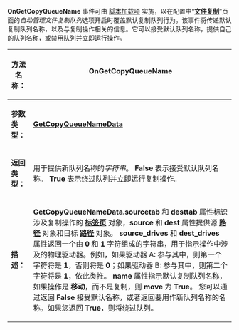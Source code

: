 **OnGetCopyQueueName** 事件可由 [脚本加载项](/Manual/scripting/script_add-ins/README.zh.md) 实施，以在配置中“**[文件复制](/Manual/preferences/preferences_categories/file_operations/copying_files/README.zh.md)**”页面的*自动管理文件复制队列*选项开启时覆盖默认复制队列行为。该事件将传递默认复制队列名称，以及与复制操作相关的信息。它可以接受默认队列名称，提供自己的队列名称，或禁用队列并立即运行操作。

<table>
<thead><tr><th>

**方法名称：**</th><th>
OnGetCopyQueueName
</th></tr></thead><tbody><tr><td>

**参数类型：**</td><td>

**[GetCopyQueueNameData](../scripting_objects/getcopyqueuenamedata.zh.md)**
</td></tr><tr><td>

**返回类型：**</td><td>

用于提供新队列名称的*字符串*。
**False** 表示接受默认队列名称。
**True** 表示绕过队列并立即运行复制操作。
</td></tr><tr><td>

**描述：**</td><td>

**GetCopyQueueNameData.sourcetab** 和 **desttab** 属性标识涉及复制操作的 **[标签页](../scripting_objects/tab.zh.md)** 对象，**source** 和 **dest** 属性提供源 **[路径](../scripting_objects/path.zh.md)** 对象和目标 **[路径](../scripting_objects/path.zh.md)** 对象。
**source_drives** 和 **dest_drives** 属性返回一个由 **0** 和 **1** 字符组成的字符串，用于指示操作中涉及的物理驱动器。例如，如果驱动器 A: 参与其中，则第一个字符将是 **1**，否则将是 **0**；如果驱动器 B: 参与其中，则第二个字符将是 **1**，依此类推。
**name** 属性指示默认复制队列名称，如果操作是 **移动**，而不是复制，则 **move** 为 **True**。
您可以通过返回 **False** 接受默认名称，或者返回要用作新队列名称的名称。如果您返回 **True**，则将绕过队列。
</td></tr></tbody>
</table>